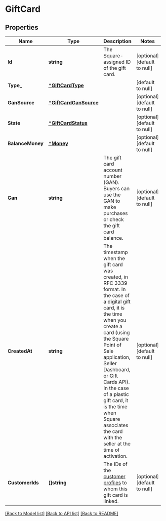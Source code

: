 # GiftCard

## Properties
Name | Type | Description | Notes
------------ | ------------- | ------------- | -------------
**Id** | **string** | The Square-assigned ID of the gift card. | [optional] [default to null]
**Type_** | [***GiftCardType**](GiftCardType.md) |  | [default to null]
**GanSource** | [***GiftCardGanSource**](GiftCardGANSource.md) |  | [optional] [default to null]
**State** | [***GiftCardStatus**](GiftCardStatus.md) |  | [optional] [default to null]
**BalanceMoney** | [***Money**](Money.md) |  | [optional] [default to null]
**Gan** | **string** | The gift card account number (GAN). Buyers can use the GAN to make purchases or check  the gift card balance. | [optional] [default to null]
**CreatedAt** | **string** | The timestamp when the gift card was created, in RFC 3339 format.  In the case of a digital gift card, it is the time when you create a card  (using the Square Point of Sale application, Seller Dashboard, or Gift Cards API).   In the case of a plastic gift card, it is the time when Square associates the card with the  seller at the time of activation. | [optional] [default to null]
**CustomerIds** | **[]string** | The IDs of the [customer profiles](entity:Customer) to whom this gift card is linked. | [optional] [default to null]

[[Back to Model list]](../README.md#documentation-for-models) [[Back to API list]](../README.md#documentation-for-api-endpoints) [[Back to README]](../README.md)

